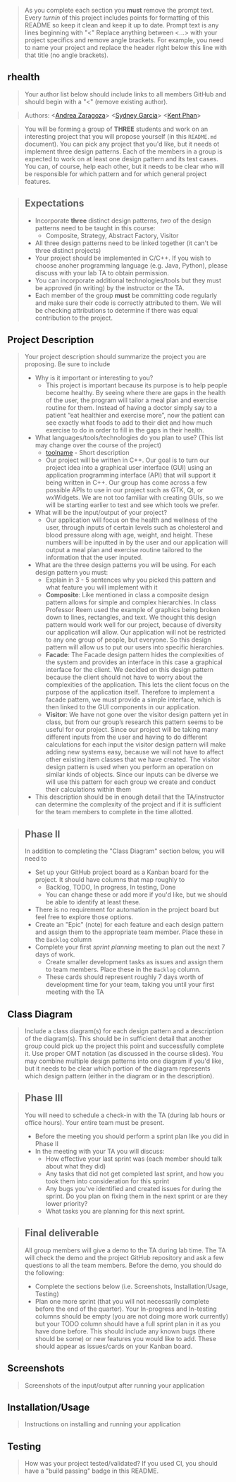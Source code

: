  > As you complete each section you **must** remove the prompt text. Every *turnin* of this project includes points for formatting of this README so keep it clean and keep it up to date. 
 > Prompt text is any lines beginning with "\<"
 > Replace anything between \<...\> with your project specifics and remove angle brackets. For example, you need to name your project and replace the header right below this line with that title (no angle brackets). 
## rhealth
 > Your author list below should include links to all members GitHub and should begin with a "\<" (remove existing author).
 
 > Authors: \<[Andrea Zaragoza](https://github.com/AndreaZaragoza)\> \<[Sydney Garcia](https://github.com/supersydney22)\> \<[Kent Phan](https://github.com/Moltenfuzzy)\>
 
 > You will be forming a group of **THREE** students and work on an interesting project that you will propose yourself (in this `README.md` document). You can pick any project that you'd like, but it needs ot implement three design patterns. Each of the members in a group is expected to work on at least one design pattern and its test cases. You can, of course, help each other, but it needs to be clear who will be responsible for which pattern and for which general project features.
 
 > ## Expectations
 > * Incorporate **three** distinct design patterns, *two* of the design patterns need to be taught in this course:
 >   * Composite, Strategy, Abstract Factory, Visitor
 > * All three design patterns need to be linked together (it can't be three distinct projects)
 > * Your project should be implemented in C/C++. If you wish to choose anoher programming language (e.g. Java, Python), please discuss with your lab TA to obtain permission.
 > * You can incorporate additional technologies/tools but they must be approved (in writing) by the instructor or the TA.
 > * Each member of the group **must** be committing code regularly and make sure their code is correctly attributed to them. We will be checking attributions to determine if there was equal contribution to the project.

## Project Description
 > Your project description should summarize the project you are proposing. Be sure to include
 > * Why is it important or interesting to you?
 >   * This project is important because its purpose is to help people become healthy. By seeing where there are gaps in the health of the user, the program will tailor a meal plan and exercise routine for them. Instead of having a doctor simply say to a patient “eat healthier and exercise more”, now the patient can see exactly what foods to add to their diet and how much exercise to do in order to fill in the gaps in their health.
 > * What languages/tools/technologies do you plan to use? (This list may change over the course of the project)
 >   * [toolname](link) - Short description
 >   * Our project will be written in C++. Our goal is to turn our project idea into a graphical user interface (GUI) using an application programming interface (API) that will support it being written in C++. Our group has come across a few possible APIs to use in our project such as GTK, Qt, or wxWidgets. We are not too familiar with creating GUIs, so we will be starting earlier to test and see which tools we prefer.
 > * What will be the input/output of your project?
 >   * Our application will focus on the health and wellness of the user, through inputs of certain levels such as cholesterol and blood pressure along with age, weight, and height. These numbers will be inputted in by the user and our application will output a meal plan and exercise routine tailored to the information that the user inputed.
 > * What are the three design patterns you will be using. For each design pattern you must:
 >   * Explain in 3 - 5 sentences why you picked this pattern and what feature you will implement with it
 >   * **Composite**: Like mentioned in class a composite design pattern allows for simple and complex hierarchies. In class Professor Reem used the example of graphics being broken down to lines, rectangles, and text. We thought this design pattern would work well for our project, because of diversity our application will allow. Our application will not be restricted to any one group of people, but everyone. So this design pattern will allow us to put our users into specific hierarchies. 
 >   * **Facade**: The Facade design pattern hides the complexities of the system and provides an interface in this case a graphical interface for the client. We decided on this design pattern because the client should not have to worry about the complexities of the application. This lets the client focus on the purpose of the application itself. Therefore to implement a facade pattern, we must provide a simple interface, which is then linked to the GUI components in our application. 
 >   * **Visitor**: We have not gone over the visitor design pattern yet in class, but from our group’s research this pattern seems to be useful for our project. Since our project will be taking many different inputs from the user and having to do different calculations for each input the visitor design pattern will make adding new systems easy, because we will not have to affect other existing item classes that we have created. The visitor design pattern is used when you perform an operation on similar kinds of objects. Since our inputs can be diverse we will use this pattern for each group we create and conduct their calculations within them
 > * This description should be in enough detail that the TA/instructor can determine the complexity of the project and if it is sufficient for the team members to complete in the time allotted. 

 > ## Phase II
 > In addition to completing the "Class Diagram" section below, you will need to 
 > * Set up your GitHub project board as a Kanban board for the project. It should have columns that map roughly to 
 >   * Backlog, TODO, In progress, In testing, Done
 >   * You can change these or add more if you'd like, but we should be able to identify at least these.
 > * There is no requirement for automation in the project board but feel free to explore those options.
 > * Create an "Epic" (note) for each feature and each design pattern and assign them to the appropriate team member. Place these in the `Backlog` column
 > * Complete your first *sprint planning* meeting to plan out the next 7 days of work.
 >   * Create smaller development tasks as issues and assign them to team members. Place these in the `Backlog` column.
 >   * These cards should represent roughly 7 days worth of development time for your team, taking you until your first meeting with the TA
## Class Diagram
 > Include a class diagram(s) for each design pattern and a description of the diagram(s). This should be in sufficient detail that another group could pick up the project this point and successfully complete it. Use proper OMT notation (as discussed in the course slides). You may combine multiple design patterns into one diagram if you'd like, but it needs to be clear which portion of the diagram represents which design pattern (either in the diagram or in the description). 
 
 > ## Phase III
 > You will need to schedule a check-in with the TA (during lab hours or office hours). Your entire team must be present. 
 > * Before the meeting you should perform a sprint plan like you did in Phase II
 > * In the meeting with your TA you will discuss: 
 >   - How effective your last sprint was (each member should talk about what they did)
 >   - Any tasks that did not get completed last sprint, and how you took them into consideration for this sprint
 >   - Any bugs you've identified and created issues for during the sprint. Do you plan on fixing them in the next sprint or are they lower priority?
 >   - What tasks you are planning for this next sprint.

 > ## Final deliverable
 > All group members will give a demo to the TA during lab time. The TA will check the demo and the project GitHub repository and ask a few questions to all the team members. 
 > Before the demo, you should do the following:
 > * Complete the sections below (i.e. Screenshots, Installation/Usage, Testing)
 > * Plan one more sprint (that you will not necessarily complete before the end of the quarter). Your In-progress and In-testing columns should be empty (you are not doing more work currently) but your TODO column should have a full sprint plan in it as you have done before. This should include any known bugs (there should be some) or new features you would like to add. These should appear as issues/cards on your Kanban board. 
 ## Screenshots
 > Screenshots of the input/output after running your application
 ## Installation/Usage
 > Instructions on installing and running your application
 ## Testing
 > How was your project tested/validated? If you used CI, you should have a "build passing" badge in this README.
 

